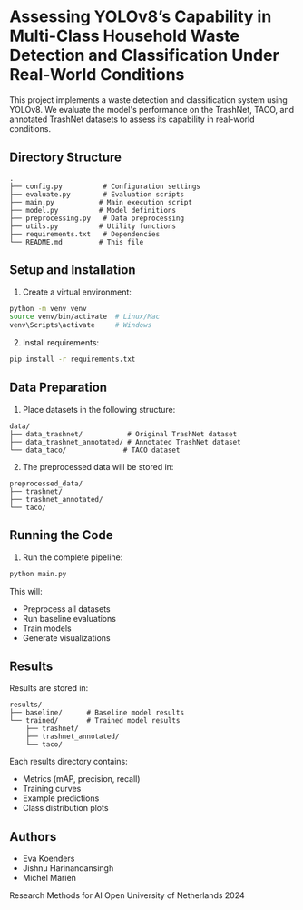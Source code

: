 # Assessing YOLOv8’s Capability in Multi-Class Household Waste Detection and Classification Under Real-World Conditions

This project implements a waste detection and classification system using YOLOv8. We evaluate the model's performance on the TrashNet, TACO, and annotated TrashNet datasets to assess its capability in real-world conditions.

## Directory Structure
```
.
├── config.py          # Configuration settings
├── evaluate.py        # Evaluation scripts
├── main.py           # Main execution script
├── model.py          # Model definitions
├── preprocessing.py   # Data preprocessing
├── utils.py          # Utility functions
├── requirements.txt   # Dependencies
└── README.md         # This file
```

## Setup and Installation

1. Create a virtual environment:
```bash
python -m venv venv
source venv/bin/activate  # Linux/Mac
venv\Scripts\activate     # Windows
```

2. Install requirements:
```bash
pip install -r requirements.txt
```

## Data Preparation

1. Place datasets in the following structure:
```
data/
├── data_trashnet/           # Original TrashNet dataset
├── data_trashnet_annotated/ # Annotated TrashNet dataset
└── data_taco/              # TACO dataset
```

2. The preprocessed data will be stored in:
```
preprocessed_data/
├── trashnet/
├── trashnet_annotated/
└── taco/
```

## Running the Code

1. Run the complete pipeline:
```bash
python main.py
```

This will:
- Preprocess all datasets
- Run baseline evaluations
- Train models
- Generate visualizations

## Results

Results are stored in:
```
results/
├── baseline/      # Baseline model results
└── trained/       # Trained model results
    ├── trashnet/
    ├── trashnet_annotated/
    └── taco/
```

Each results directory contains:
- Metrics (mAP, precision, recall)
- Training curves
- Example predictions
- Class distribution plots

## Authors
- Eva Koenders
- Jishnu Harinandansingh
- Michel Marien

Research Methods for AI
Open University of Netherlands
2024
